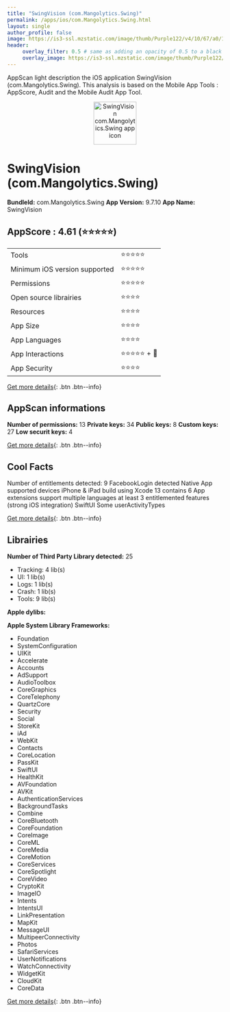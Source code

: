```yaml
---
title: "SwingVision (com.Mangolytics.Swing)"
permalink: /apps/ios/com.Mangolytics.Swing.html
layout: single
author_profile: false
image: https://is3-ssl.mzstatic.com/image/thumb/Purple122/v4/10/67/a0/1067a000-eccf-3542-3c6f-040ede2334e0/AppIcon-0-1x_U007emarketing-0-7-0-85-220.jpeg/512x512bb.jpg
header: 
     overlay_filter: 0.5 # same as adding an opacity of 0.5 to a black background
     overlay_image: https://is3-ssl.mzstatic.com/image/thumb/Purple122/v4/10/67/a0/1067a000-eccf-3542-3c6f-040ede2334e0/AppIcon-0-1x_U007emarketing-0-7-0-85-220.jpeg/512x512bb.jpg
---
```

AppScan light description the iOS application SwingVision (com.Mangolytics.Swing). This analysis is based on the Mobile App Tools : AppScore, Audit and the Mobile Audit App Tool.

  
  
<div style="text-align: center;"><img src="https://is3-ssl.mzstatic.com/image/thumb/Purple122/v4/10/67/a0/1067a000-eccf-3542-3c6f-040ede2334e0/AppIcon-0-1x_U007emarketing-0-7-0-85-220.jpeg/512x512bb.jpg" width="100" height="100" alt="SwingVision com.Mangolytics.Swing app icon"></div>  
  
# SwingVision (com.Mangolytics.Swing)

**BundleId:** com.Mangolytics.Swing
**App Version:** 9.7.10
**App Name:** SwingVision


## AppScore : 4.61 (⭐️⭐️⭐️⭐️⭐️) 

<table>
<tr><td> Tools </td><td> ⭐️⭐️⭐️⭐️⭐️ </td></tr>
<tr><td> Minimum iOS version supported </td><td> ⭐️⭐️⭐️⭐️⭐️ </td></tr>
<tr><td> Permissions </td><td> ⭐️⭐️⭐️⭐️⭐️ </td></tr>
<tr><td> Open source librairies </td><td> ⭐️⭐️⭐️⭐️ </td></tr>
<tr><td> Resources </td><td> ⭐️⭐️⭐️⭐️ </td></tr>
<tr><td> App Size </td><td> ⭐️⭐️⭐️⭐️ </td></tr>
<tr><td> App Languages </td><td> ⭐️⭐️⭐️⭐️ </td></tr>
<tr><td> App Interactions </td><td> ⭐️⭐️⭐️⭐️⭐️ + 🌟 </td></tr>
<tr><td> App Security </td><td> ⭐️⭐️⭐️⭐️ </td></tr>
</table>

[Get more details](/pricing.html){: .btn .btn--info}  
  
## AppScan informations 

**Number of permissions:** 13
**Private keys:** 34
**Public keys:** 8
**Custom keys:** 27
**Low securit keys:** 4
  
[Get more details](/pricing.html){: .btn .btn--info}

## Cool Facts

Number of entitlements detected: 9
FacebookLogin detected
Native App
supported devices iPhone & iPad
build using Xcode 13
contains 6 App extensions
support multiple languages
at least 3 entitlemented features (strong iOS integration)
SwiftUI
Some userActivityTypes
  
[Get more details](/pricing.html){: .btn .btn--info}

## Librairies 
**Number of Third Party Library detected:** 25
- Tracking: 4 lib(s)
- UI: 1 lib(s)
- Logs: 1 lib(s)
- Crash: 1 lib(s)
- Tools: 9 lib(s)

**Apple dylibs:**


**Apple System Library Frameworks:**
- Foundation
- SystemConfiguration
- UIKit
- Accelerate
- Accounts
- AdSupport
- AudioToolbox
- CoreGraphics
- CoreTelephony
- QuartzCore
- Security
- Social
- StoreKit
- iAd
- WebKit
- Contacts
- CoreLocation
- PassKit
- SwiftUI
- HealthKit
- AVFoundation
- AVKit
- AuthenticationServices
- BackgroundTasks
- Combine
- CoreBluetooth
- CoreFoundation
- CoreImage
- CoreML
- CoreMedia
- CoreMotion
- CoreServices
- CoreSpotlight
- CoreVideo
- CryptoKit
- ImageIO
- Intents
- IntentsUI
- LinkPresentation
- MapKit
- MessageUI
- MultipeerConnectivity
- Photos
- SafariServices
- UserNotifications
- WatchConnectivity
- WidgetKit
- CloudKit
- CoreData


  
[Get more details](/pricing.html){: .btn .btn--info}


